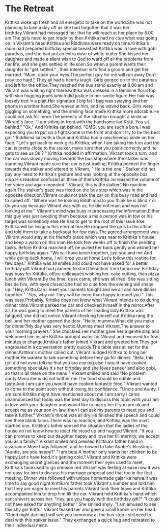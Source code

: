 # The Retreat

Krittika woke up fresh and all energetic to take on the world.She was not planning to take a day off as she had forgotten that it was her birthday.Vikrant had messaged her that he will reach at her place by 8.00 am.The girls need to get ready by then.Krittika had no clue what was going on in Vikrant's head.Krittika and Riddhima were ready on time.Krittika's mum had prepared birthday special breakfast.Krittika was in love with gobi parathas, and she had put an extra dose of white butter.She kissed her daughter and made a silent wish to God to ward off all the problems from her life, and she gets settled in life soon.So when a parent wants their daughter to "get settled." , their intention is to find a groom and get her married.
"Mum, open your eyes.The perfect guy for me will run away.Don't pray too hard." They all had a hearty laugh.
Girls gorged on to the parathas and left for the office.They reached the bus stand exactly at 8.00 am and Vikrant was waiting right there.Krittika was dressed in a feminine floral top with skin hugging jeans which did justice to her svelte figure.Her hair was loosely tied in a plait.Her signature ( big fat ) bag was swaying and her phone in another hand.She waved at him, and he waved back. Girls were giggling on something, and the smiling face made Krittika more adorable.He could not ask for more.The serenity of the situation brought a smile on Vikrant's face.
"I am sitting in front with the handsome lad Kritti..You sit behind."
"Ok," And Krittika sat behind.
"OMG,  you are such a bore.I was expecting you to put up a fight.Come in  the front and don't try to be the best girl."
Riddhima sat with a thud and Krittika had a mischievous smile on her face.
"Let's get back to work girls.Krittika, when I am taking the turn and the car, is pretty close to the stalker, make sure that you point correctly and he gets to see us.Ok ? "
Krittika nodded in affirmation.
Vikrant took a turn, and the car was slowly moving towards the bus stop where the stalker was standing.Vikrant made sure that car is  just trailing, Krittika pointed the finger towards the stalker and uttered to Vikrant, " He is the one "
Stalker did not pay any heed to Krittika's gesture and was looking at the opposite bus stop.His reaction confused all three of them.Krittika increased the volume of her voice and again repeated " Vikrant, this is the stalker" No reaction again.The stalker's gaze was fixed on the bus stop which was in the opposite direction.Vikrant could not park the car on this busy road and had to speed off.
"Where was he looking Riddhima.Do you think he is blind ? or do you say because Vikrant was with us, he did not react and was not looking at me "
Vikrant's mind was busy in processing the information.Either this guy was just avoiding them because a male person was in tow or his target was somebody else.He had to get to the root of this issue else Krittika will be living in this eternal fear.He dropped the girls to the office and told them to take a backseat for few days.The agreed arrangement was Vikrant would stay at his friend's place which was near to Krittika's house and keep a watch on this man.He took few weeks off to finish the pending tasks.
Before Krittika marched off, he pulled her back gently and wished her happy birthday again.
"We will have lunch together, just you and me.And while going back home, I will drop you at home.Let's follow this routine for few days."
Krittika was all smiles and could not have asked for a better birthday gift.Vikrant had planned to start the action from tomorrow.
Birthday was busy for Krittika, office colleagues wishing her, cake cutting, then pizza lunch with Vikrant.By the time, dusk came, she was all tired.
She was sitting beside him, with eyes closed.She had no clue how the evening will shape up.
"Hey, Krittu.Can I meet your parents tonight and we all can have dinner together "
"Yes, why not.They will be more than happy to meet you."
This was easy.Probably, Krittika does not know what Vikrant intends to do during dinner time.Vikrant parked the car and checked himself in the mirror.After all, he was going to meet the parents of her leading lady.Krittika was fatigued, she did not notice Vikrant checking himself out.Krittika rang the bell, and her mother opened the door.
"Hello, mumma.What did you make for dinner?My day was very hectic.Mumma meet Vikrant.The answer to your morning prayers."
She chuckled.Her mother gave her a gentle slap and welcomed him inside.Krittika brought water for Vikrant and excused for few minutes to change.Krittika's father joined Vikrant and greeted him.They got engrossed in a conversation pretty quickly.The table was all set for the dinner.Krittika's mother called out.
Vikrant nudged Krittika to bring her mother.He wanted to talk something before they go for dinner.
"Beta, this girl did not even tell me that you are coming else I would have cooked something special.As it's her birthday and she loves paneer and aloo gobi, so that is all there on the menu."
Vikrant smiled and said "No problem aunty.Menu items do not bother me.The food should be edible and tasty.And I am sure you would have cooked fantastic food."
Vikrant wanted to come to the point soon without losing his confidence.
"Uncle and Aunty, I am sure Krittika might have mentioned about me.I am sorry I came unannounced but today was the best day to discuss this topic with you.I am in love with your daughter and would like to marry her.If you are ok and accept me as your son-in-law, then I can ask my parents to meet you and take it further."
Vikrant's throat was all dry.He finished the speech and could see three blank faces.There was no reaction, and Krittika was the most startled one.
Krittika's father sensed the situation that the ladies of the house do not know how to react.He stood up and hugged Vikrant.
"If you can promise to keep our daughter happy and love her till eternity, we accept you as a family."
Vikrant smiled and pressed Krittika's father hand in assurance.More hugs followed, and he bowed to take Auntie's blessings.
"Auntie, are you happy?"
"I am beta.A mother only wants her children to be happy.Let's have food.It's getting cold."
Vikrant and Krittika were exchanging secret glances and the moment their eyes used to meet, Krittika's face used to go crimson red.Vikrant was feeling at ease now.It was not easy for him to discuss his marriage proposal and that too in the first meeting.
Dinner was followed with unique homemade gajar ka halwa.It was time to say good night.Krittika's father took Vikrant's number and told him that they are eager to meet his parents.Vikrant took their leave and Krittika accompanied him to drop him till the car.
Vikrant held Krittika's hand which sent shivers across her.
"Hey, are you happy with the birthday gift?"
"I could not have asked for anything better."
She smiled shyly.
"I am amused to see this shy girl Krittu" Vikrant teased her and gave a small knock on her head.
"Good night darling.I will see you tomorrow at the bus stop.I still need to deal with this stalker issue."
They exchanged a quick hug and retreated to their individual nests.


